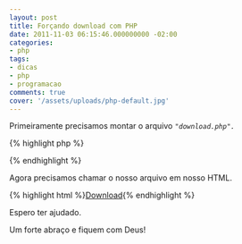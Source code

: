 ```yaml
---
layout: post
title: Forçando download com PHP
date: 2011-11-03 06:15:46.000000000 -02:00
categories:
- php
tags:
- dicas
- php
- programacao
comments: true
cover: '/assets/uploads/php-default.jpg'
---
```



Primeiramente precisamos montar o arquivo <em><code>"download.php".</code></em>

{% highlight php %}
<?php
  $file = $_GET['arquivo'];
  header("Content-Type: application/save");
  header("Content-Length:".filesize($file));
  header('Content-Disposition: attachment; filename="' . $file . '"');
  header("Content-Transfer-Encoding: binary");
  header('Expires: 0');
  header('Pragma: no-cache');
  $fp = fopen("$file", "r");
  fpassthru($fp);
  fclose($fp);
?>
{% endhighlight %}


Agora precisamos chamar o nosso arquivo em nosso HTML.

{% highlight html %}<a href="download.php?arquivo=aula.pdf">Download</a>{% endhighlight %}

Espero ter ajudado.

Um forte abraço e fiquem com Deus!
